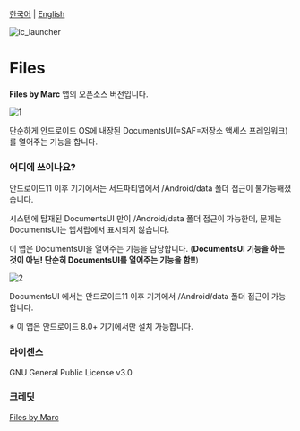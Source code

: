[한국어](https://github.com/Inotia96/Files) | [English](https://github.com/Inotia96/Files/blob/main/README_en-US.md)

![ic_launcher](https://user-images.githubusercontent.com/72679255/155883458-917b2355-ec75-4aea-bde9-48466b77fb41.png)

# Files

**Files by Marc** 앱의 오픈소스 버전입니다.

![1](https://user-images.githubusercontent.com/72679255/155884369-8db72f5d-def7-4545-b509-203faae35191.png)

단순하게 안드로이드 OS에 내장된 DocumentsUI(=SAF=저장소 액세스 프레임워크)를 열어주는 기능을 합니다.


### 어디에 쓰이나요?

안드로이드11 이후 기기에서는 서드파티앱에서 /Android/data 폴더 접근이 불가능해졌습니다.

시스템에 탑재된 DocumentsUI 만이 /Android/data 폴더 접근이 가능한데, 문제는 DocumentsUI는 앱서랍에서 표시되지 않습니다.

이 앱은 DocumentsUI을 열어주는 기능을 담당합니다.
(**DocumentsUI 기능을 하는것이 아님! 단순히 DocumentsUI를 열어주는 기능을 함!!**)

![2](https://user-images.githubusercontent.com/72679255/155884371-e5c1cce7-5af0-4741-9518-8a2722f0bdf1.png)

DocumentsUI 에서는 안드로이드11 이후 기기에서 /Android/data 폴더 접근이 가능합니다.

※ 이 앱은 안드로이드 8.0+ 기기에서만 설치 가능합니다.


### 라이센스

GNU General Public License v3.0

### 크레딧

[Files by Marc](https://play.google.com/store/apps/details?id=com.marc.files)
